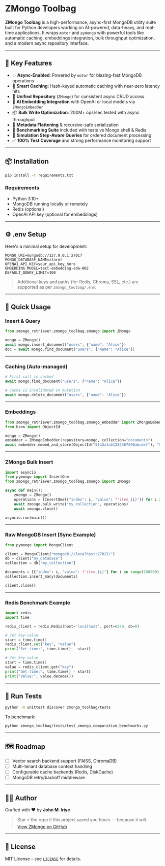 

# ZMongo Toolbag

**ZMongo Toolbag** is a high-performance, async-first MongoDB utility suite built for Python developers working on AI-powered, data-heavy, and real-time applications. It wraps `motor` and `pymongo` with powerful tools like automatic caching, embeddings integration, bulk throughput optimization, and a modern async repository interface.

---

## 🚀 Key Features

- ✨ **Async-Enabled**: Powered by `motor` for blazing-fast MongoDB operations
- 🧠 **Smart Caching**: Hash-keyed automatic caching with near-zero latency hits
- 🧩 **Unified Repository** (`ZMongo`) for consistent async CRUD access
- 🔗 **AI Embedding Integration** with OpenAI or local models via `ZMongoEmbedder`
- 📦 **Bulk Write Optimization**: 200M+ ops/sec tested with async throughput
- 🧰 **Metadata Flattening** & recursive-safe serialization
- 🧪 **Benchmarking Suite** included with tests vs Mongo shell & Redis
- 🔄 **Simulation Step-Aware Queries** for ordered document processing
- ✅ **100% Test Coverage** and strong performance monitoring support

---

## 📦 Installation

```bash
pip install -r requirements.txt
```

### Requirements

- Python 3.10+
- MongoDB running locally or remotely
- Redis (optional)
- OpenAI API key (optional for embeddings)

---

## ⚙️ .env Setup

Here's a minimal setup for development:

```env
MONGO_URI=mongodb://127.0.0.1:27017
MONGO_DATABASE_NAME=ztarot
OPENAI_API_KEY=your_api_key_here
EMBEDDING_MODEL=text-embedding-ada-002
DEFAULT_QUERY_LIMIT=100
```

> Additional keys and paths (for Redis, Chroma, SSL, etc.) are supported as per `zmongo_toolbag/.env`.

---

## 🔧 Quick Usage

### Insert & Query

```python
from zmongo_retriever.zmongo_toolbag.zmongo import ZMongo

mongo = ZMongo()
await mongo.insert_document("users", {"name": "Alice"})
doc = await mongo.find_document("users", {"name": "Alice"})
```

---

### Caching (Auto-managed)

```python
# First call is cached
await mongo.find_document("users", {"name": "Alice"})

# Cache is invalidated on mutation
await mongo.delete_document("users", {"name": "Alice"})
```

---

### Embeddings

```python
from zmongo_retriever.zmongo_toolbag.zmongo_embedder import ZMongoEmbedder
from bson import ObjectId

mongo = ZMongo()
embedder = ZMongoEmbedder(repository=mongo, collection="documents")
await embedder.embed_and_store(ObjectId("5f43a1ab1234567890abcdef"), "Some text to embed")
```

---

### ZMongo Bulk Insert

```python
import asyncio
from pymongo import InsertOne
from zmongo_retriever.zmongo_toolbag.zmongo import ZMongo

async def main():
    zmongo = ZMongo()
    operations = [InsertOne({"index": i, "value": f"item_{i}"}) for i in range(100000)]
    await zmongo.bulk_write("my_collection", operations)
    await zmongo.close()

asyncio.run(main())
```

---

### Raw MongoDB Insert (Sync Example)

```python
from pymongo import MongoClient

client = MongoClient("mongodb://localhost:27017/")
db = client["my_database"]
collection = db["my_collection"]

documents = [{"index": i, "value": f"item_{i}"} for i in range(100000)]
collection.insert_many(documents)

client.close()
```

---

### Redis Benchmark Example

```python
import redis
import time

redis_client = redis.Redis(host='localhost', port=6379, db=0)

# Set key-value
start = time.time()
redis_client.set("key", "value")
print("Set time:", time.time() - start)

# Get key-value
start = time.time()
value = redis_client.get("key")
print("Get time:", time.time() - start)
print("Value:", value.decode())
```

---

## 🧪 Run Tests

```bash
python -m unittest discover zmongo_toolbag/tests
```

To benchmark:

```bash
python zmongo_toolbag/tests/test_zmongo_comparative_benchmarks.py
```

---

## 🗺️ Roadmap

- [ ] Vector search backend support (FAISS, ChromaDB)
- [ ] Multi-tenant database context handling
- [ ] Configurable cache backends (Redis, DiskCache)
- [ ] MongoDB retry/backoff middleware

---

## 👨‍💻 Author

Crafted with ❤️ by **John M. Iriye**

> Star ⭐️ the repo if this project saved you hours — because it will.  
> [View ZMongo on GitHub](https://github.com/CentralFloridaAttorney/zmongo_retriever)

---

## 📄 License

MIT License – see [`LICENSE`](LICENSE) for details.